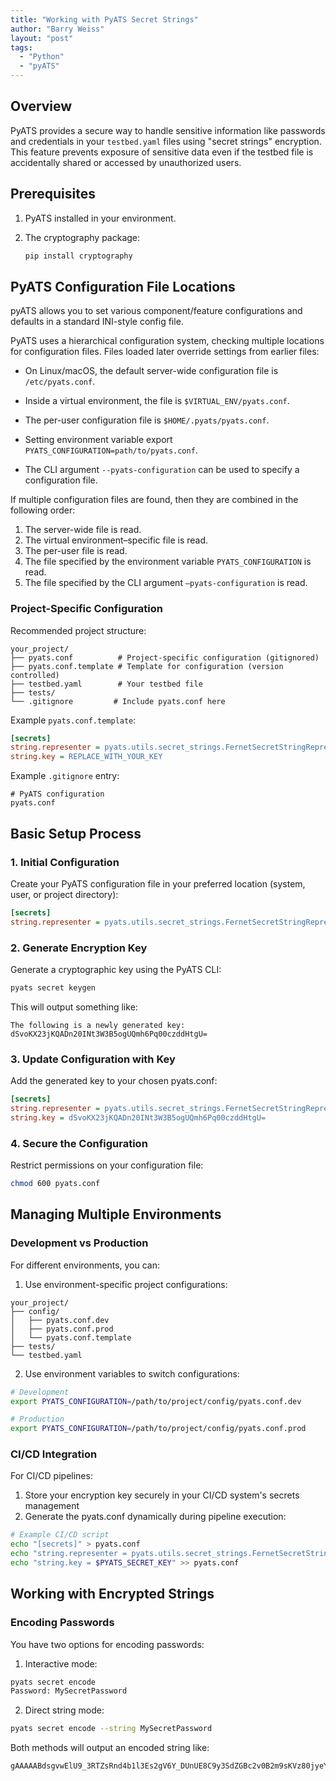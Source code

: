 ```yaml
---
title: "Working with PyATS Secret Strings"
author: "Barry Weiss"
layout: "post"
tags:
  - "Python"
  - "pyATS"
---
```


## Overview
PyATS provides a secure way to handle sensitive information like passwords and credentials in your `testbed.yaml` files using "secret strings" encryption. This feature prevents exposure of sensitive data even if the testbed file is accidentally shared or accessed by unauthorized users.

## Prerequisites
1. PyATS installed in your environment.
2. The cryptography package:

    ```bash
    pip install cryptography
    ```

## PyATS Configuration File Locations

pyATS allows you to set various component/feature configurations and defaults in a standard INI-style config file.

PyATS uses a hierarchical configuration system, checking multiple locations for configuration files. Files loaded later override settings from earlier files:

- On Linux/macOS, the default server-wide configuration file is `/etc/pyats.conf`.

- Inside a virtual environment, the file is `$VIRTUAL_ENV/pyats.conf`.

- The per-user configuration file is `$HOME/.pyats/pyats.conf`.

- Setting environment variable export `PYATS_CONFIGURATION=path/to/pyats.conf`.

- The CLI argument `--pyats-configuration` can be used to specify a configuration file.

If multiple configuration files are found, then they are combined in the following order:

1. The server-wide file is read.
2. The virtual environment–specific file is read.
3. The per-user file is read.
4. The file specified by the environment variable `PYATS_CONFIGURATION` is read.
5. The file specified by the CLI argument `–pyats-configuration` is read.


### Project-Specific Configuration
Recommended project structure:
```
your_project/
├── pyats.conf          # Project-specific configuration (gitignored)
├── pyats.conf.template # Template for configuration (version controlled)
├── testbed.yaml        # Your testbed file
├── tests/
└── .gitignore         # Include pyats.conf here
```

Example `pyats.conf.template`:
```ini
[secrets]
string.representer = pyats.utils.secret_strings.FernetSecretStringRepresenter
string.key = REPLACE_WITH_YOUR_KEY
```

Example `.gitignore` entry:
```
# PyATS configuration
pyats.conf
```

## Basic Setup Process

### 1. Initial Configuration
Create your PyATS configuration file in your preferred location (system, user, or project directory):

```ini
[secrets]
string.representer = pyats.utils.secret_strings.FernetSecretStringRepresenter
```

### 2. Generate Encryption Key
Generate a cryptographic key using the PyATS CLI:

```bash
pyats secret keygen
```

This will output something like:
```
The following is a newly generated key:
dSvoKX23jKQADn20INt3W3B5ogUQmh6Pq00czddHtgU=
```

### 3. Update Configuration with Key
Add the generated key to your chosen pyats.conf:

```ini
[secrets]
string.representer = pyats.utils.secret_strings.FernetSecretStringRepresenter
string.key = dSvoKX23jKQADn20INt3W3B5ogUQmh6Pq00czddHtgU=
```

### 4. Secure the Configuration
Restrict permissions on your configuration file:

```bash
chmod 600 pyats.conf
```

## Managing Multiple Environments

### Development vs Production
For different environments, you can:

1. Use environment-specific project configurations:
```
your_project/
├── config/
│   ├── pyats.conf.dev
│   ├── pyats.conf.prod
│   └── pyats.conf.template
├── tests/
└── testbed.yaml
```

2. Use environment variables to switch configurations:
```bash
# Development
export PYATS_CONFIGURATION=/path/to/project/config/pyats.conf.dev

# Production
export PYATS_CONFIGURATION=/path/to/project/config/pyats.conf.prod
```

### CI/CD Integration
For CI/CD pipelines:
1. Store your encryption key securely in your CI/CD system's secrets management
2. Generate the pyats.conf dynamically during pipeline execution:

```bash
# Example CI/CD script
echo "[secrets]" > pyats.conf
echo "string.representer = pyats.utils.secret_strings.FernetSecretStringRepresenter" >> pyats.conf
echo "string.key = $PYATS_SECRET_KEY" >> pyats.conf
```

## Working with Encrypted Strings

### Encoding Passwords
You have two options for encoding passwords:

1. Interactive mode:
```bash
pyats secret encode
Password: MySecretPassword
```

2. Direct string mode:
```bash
pyats secret encode --string MySecretPassword
```

Both methods will output an encoded string like:
```
gAAAAABdsgvwElU9_3RTZsRnd4b1l3Es2gV6Y_DUnUE8C9y3SdZGBc2v0B2m9sKVz80jyeYhlWKMDwtqfwlbg4sQ2Y0a843luOrZyyOuCgZ7bxE5X3Dk_NY=
```

###
